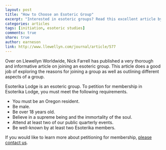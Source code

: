 ```yaml
---
layout: post
title: "How to Choose an Esoteric Group"
excerpt: "Interested in esoteric groups? Read this excellent article by Nick Farrell."
categories: articles
tags: [initiation, esoteric studies]
comments: true
share: true
author: earneson
link: http://www.llewellyn.com/journal/article/577
---
```


Over on Llewellyn Worldwide, Nick Farrell has published a very
thorough and informative article on joining an esoteric group. This
article does a good job of exploring the reasons for joining a group
as well as outlining different aspects of a group.

Esoterika Lodge is an esoteric group. To petition for membership in
Esoterika Lodge, you must meet the following requirements.

- You must be an Oregon resident.
- Be male.
- Be over 18 years old.
- Believe in a supreme being and the immortality of the soul.
- Attend at least two of our public quarterly events.
- Be well-known by at least two Esoterika members.

If you would like to learn more about petitioning for membership,
[please contact us](/contact/).
